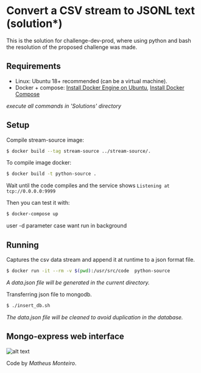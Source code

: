 # Convert a CSV stream to JSONL text (solution*)
This is the solution for challenge-dev-prod, where using python and bash the resolution of the proposed challenge was made.

## Requirements
 - Linux: Ubuntu 18+ recommended (can be a virtual machine).
 - Docker + compose: [Install Docker Engine on Ubuntu](https://docs.docker.com/engine/install/ubuntu/), [Install Docker Compose](https://docs.docker.com/compose/install/)

*execute all commands in 'Solutions' directory*

## Setup
Compile stream-source image:
```bash
$ docker build --tag stream-source ../stream-source/.
```

To compile image docker:
```bash
$ docker build -t python-source .
```

Wait until the code compiles and the service shows `Listening at tcp://0.0.0.0:9999`

Then you can test it with:
```bash
$ docker-compose up 
```
user -d parameter case want run in background

## Running

Captures the csv data stream and append it at runtime to a json format file.

```bash
$ docker run -it --rm -v $(pwd):/usr/src/code  python-source
```
*A data.json file will be generated in the current directory.*


Transferring json file to mongodb.
```bash
$ ./insert_db.sh
```
*The data.json file will be cleaned to avoid duplication in the database.*

## Mongo-express web interface


![alt text](https://github.com/intelie/challenge-remote-access/raw/master/example%20network%20infrastructure.png "Example network infrastructure")



Code by _Matheus Monteiro_.